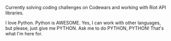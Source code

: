 Currently solving coding challenges on Codewars and working with Riot API libraries.

I love Python. Python is AWESOME. Yes, I can work with other languages, but please, just give me PYTHON. Ask me to do PYTHON, PYTHON! That's what I'm here for.
